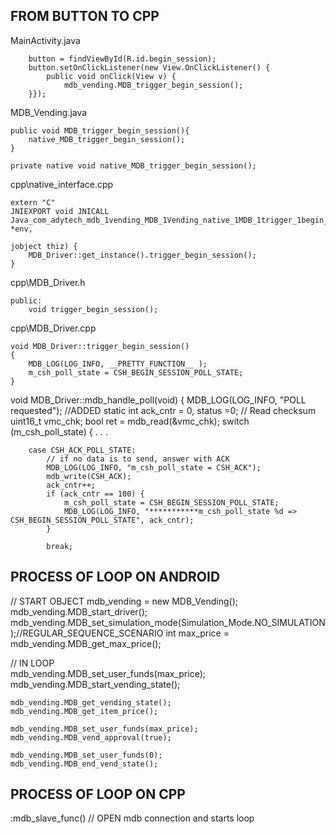 


FROM BUTTON TO CPP
---------------

MainActivity.java

        button = findViewById(R.id.begin_session);
        button.setOnClickListener(new View.OnClickListener() {
            public void onClick(View v) {
                mdb_vending.MDB_trigger_begin_session();
        }});

MDB_Vending.java

    public void MDB_trigger_begin_session(){
        native_MDB_trigger_begin_session();
    }

    private native void native_MDB_trigger_begin_session();

cpp\native_interface.cpp

    extern "C"
    JNIEXPORT void JNICALL
    Java_com_adytech_mdb_1vending_MDB_1Vending_native_1MDB_1trigger_1begin_1session(JNIEnv *env,
                                                                                    jobject thiz) {
        MDB_Driver::get_instance().trigger_begin_session();
    }

cpp\MDB_Driver.h

    public:
        void trigger_begin_session();

cpp\MDB_Driver.cpp

    void MDB_Driver::trigger_begin_session()
    {
        MDB_LOG(LOG_INFO, __PRETTY_FUNCTION__ );
        m_csh_poll_state = CSH_BEGIN_SESSION_POLL_STATE;
    }


void MDB_Driver::mdb_handle_poll(void)
{
MDB_LOG(LOG_INFO, "POLL requested");
//ADDED
static int ack_cntr = 0, status =0;
// Read checksum
uint16_t vmc_chk;
bool ret = mdb_read(&vmc_chk);
switch (m_csh_poll_state) {
.
.
.

        case CSH_ACK_POLL_STATE:
            // if no data is to send, answer with ACK
            MDB_LOG(LOG_INFO, "m_csh_poll_state = CSH_ACK");
            mdb_write(CSH_ACK);
            ack_cntr++;
            if (ack_cntr == 100) {
                m_csh_poll_state = CSH_BEGIN_SESSION_POLL_STATE;
                MDB_LOG(LOG_INFO, "***********m_csh_poll_state %d => CSH_BEGIN_SESSION_POLL_STATE", ack_cntr);
            }

            break;


PROCESS OF LOOP ON ANDROID
------------

// START OBJECT	
	mdb_vending = new MDB_Vending();
	mdb_vending.MDB_start_driver();
	mdb_vending.MDB_set_simulation_mode(Simulation_Mode.NO_SIMULATION);//REGULAR_SEQUENCE_SCENARIO
	int max_price = mdb_vending.MDB_get_max_price();
	
// IN LOOP	
	mdb_vending.MDB_set_user_funds(max_price);
	mdb_vending.MDB_start_vending_state();
	
	mdb_vending.MDB_get_vending_state();
	mdb_vending.MDB_get_item_price();

	mdb_vending.MDB_set_user_funds(max_price);
	mdb_vending.MDB_vend_approval(true);

	mdb_vending.MDB_set_user_funds(0);
	mdb_vending.MDB_end_vend_state();

PROCESS OF LOOP ON CPP
------------

:mdb_slave_func()
	// OPEN mdb connection and starts loop

